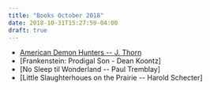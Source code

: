```yaml
---
title: "Books October 2018"
date: 2018-10-31T15:27:59-04:00
draft: true
---
```


* [American Demon Hunters -- J. Thorn](https://www.amazon.com/gp/product/B07G2J1NKH/ref=dbs_a_def_awm_bibl_vppi_i24)
* [Frankenstein: Prodigal Son - Dean Koontz]
* [No Sleep til Wonderland -- Paul Tremblay]
* [Little Slaughterhoues on the Prairie -- Harold Schecter]